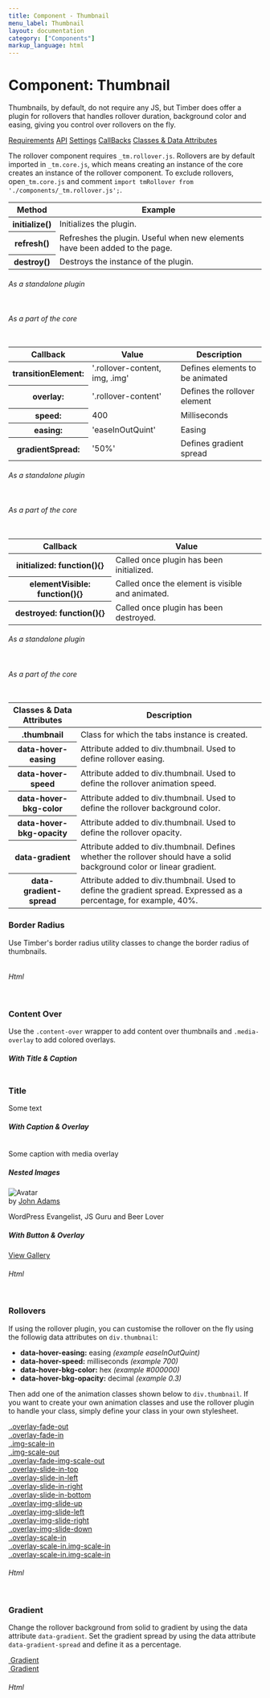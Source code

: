 ```yaml
---
title: Component - Thumbnail
menu_label: Thumbnail
layout: documentation
category: ["Components"]
markup_language: html
---
```


<div class="section-block">
  <div class="row pt-40 pt-md-40">
    <!-- Content Inner -->
    <div class="col w-9/12 w-md-full order-2 content-inner">
      <h1 class="font-light">Component: Thumbnail</h1>
      <p>Thumbnails, by default, do not require any JS, but Timber does offer a plugin for rollovers that handles rollover duration, background color and easing, giving you control over rollovers on the fly.</p>
      <div class="tabs rounded">
        <div class="tab-nav button-nav left">
          <a href="#tabs-1-pane-1" class="button border-b border-2 active bg-transparent bg-hover-transparent border-grey-lightest border-hover-grey-lightest color-grey-dark color-hover-grey-darkest border-active-primary color-active-primary">Requirements</a>
          <a href="#tabs-1-pane-2" class="button border-b border-2 bg-transparent bg-hover-transparent border-grey-lightest border-hover-grey-lightest color-grey-dark color-hover-grey-darkest border-active-primary color-active-primary">API</a>
          <a href="#tabs-1-pane-3" class="button border-b border-2 bg-transparent bg-hover-transparent border-grey-lightest border-hover-grey-lightest color-grey-dark color-hover-grey-darkest border-active-primary color-active-primary">Settings</a>
          <a href="#tabs-1-pane-4" class="button border-b border-2 bg-transparent bg-hover-transparent border-grey-lightest border-hover-grey-lightest color-grey-dark color-hover-grey-darkest border-active-primary color-active-primary">CallBacks</a>
          <a href="#tabs-1-pane-5" class="button border-b border-2 bg-transparent bg-hover-transparent border-grey-lightest border-hover-grey-lightest color-grey-dark color-hover-grey-darkest border-active-primary color-active-primary">Classes &amp; Data Attributes</a>
        </div>
        <div class="tab-panes px-0 rounded rounded-sm-b border-transparent">
          <div id="tabs-1-pane-1" class="active animate-in">
            <div class="tab-content">
              <p class="mb-0">The rollover component requires <code class="color-indigo font-bold">_tm.rollover.js</code>. Rollovers are by default imported in <code class="color-indigo font-bold">_tm.core.js</code>, which means creating an instance of the core creates an instance of the rollover component. To exclude rollovers, open<code class="color-indigo font-bold">_tm.core.js</code> and comment <code class="color-indigo font-bold">import tmRollover from './components/_tm.rollover.js';</code>.</p>
            </div>
          </div>
          <div id="tabs-1-pane-2">
            <div class="tab-content">
              <!-- Classes -->
              <div class="table-scrollable">
                <table class="table size-md mb-0 rounded bg-white">
                  <thead>
                    <tr>
                      <th> Method </th>
                      <th> Example </th>
                    </tr>
                  </thead>
                  <tbody class="font-mono">
                    <tr>
                      <th class="color-indigo">initialize()</th>
                      <td> Initializes the plugin. </td>
                    </tr>
                    <tr>
                      <th class="color-indigo">refresh()</th>
                      <td> Refreshes the plugin. Useful when new elements have been added to the page. </td>
                    </tr>
                    <tr>
                      <th class="color-indigo">destroy()</th>
                      <td> Destroys the instance of the plugin. </td>
                    </tr>
                  </tbody>
                </table>
              </div>
              <!-- Classes End -->
              <!-- code -->
              <h6 class="uppercase">As a standalone plugin</h6>
              <div class="rounded p-20 overflow-y-scroll mb-0 bg-gradient-grey-ultralight border-l border-4 border-solid border-indigo">
                <pre class="m-0 language-js"><code class="inline-block scrolling-touch"><!--let rollover = new tmRollover('.thumbnail');
rollover.method();
--></code></pre>
              </div>
              <!-- code -->
              <!-- code -->
              <h6 class="uppercase">As a part of the core</h6>
              <div class="rounded p-20 overflow-y-scroll mb-0 bg-gradient-grey-ultralight border-l border-4 border-solid border-indigo">
                <pre class="m-0 language-js"><code class="inline-block scrolling-touch"><!--timber.rollover.method();
--></code></pre>
              </div>
              <!-- code -->
            </div>
          </div>
          <div id="tabs-1-pane-3">
            <div class="tab-content">
              <!-- Classes -->
              <div class="table-scrollable">
                <table class="table size-md mb-0 rounded bg-white">
                  <thead>
                    <tr>
                      <th> Callback </th>
                      <th> Value </th>
                      <th> Description </th>
                    </tr>
                  </thead>
                  <tbody class="font-mono">
                    <tr>
                      <th class="color-indigo">transitionElement:</th>
                      <td> '.rollover-content, img, .img' </td>
                      <td> Defines elements to be animated </td>
                    </tr>
                    <tr>
                      <th class="color-indigo">overlay:</th>
                      <td> '.rollover-content' </td>
                      <td> Defines the rollover element </td>
                    </tr>
                    <tr>
                      <th class="color-indigo">speed:</th>
                      <td> 400 </td>
                      <td> Milliseconds </td>
                    </tr>
                    <tr>
                      <th class="color-indigo">easing:</th>
                      <td> 'easeInOutQuint' </td>
                      <td> Easing </td>
                    </tr>
                    <tr>
                      <th class="color-indigo">gradientSpread:</th>
                      <td> '50%' </td>
                      <td> Defines gradient spread </td>
                    </tr>
                  </tbody>
                </table>
              </div>
              <!-- Classes End -->
              <!-- code -->
              <h6 class="uppercase">As a standalone plugin</h6>
              <div class="rounded p-20 overflow-y-scroll mb-0 bg-gradient-grey-ultralight border-l border-4 border-solid border-indigo">
                <pre class="m-0 language-js"><code class="inline-block scrolling-touch"><!--let lightbox = new tmLightbox('.lightbox',{
    speed: 400,
    easing: 'easeInOutQuint'
});
--></code></pre>
              </div>
              <!-- code -->
              <!-- code -->
              <h6 class="uppercase">As a part of the core</h6>
              <div class="rounded p-20 overflow-y-scroll mb-0 bg-gradient-grey-ultralight border-l border-4 border-solid border-indigo">
                <pre class="m-0 language-js"><code class="inline-block scrolling-touch"><!--timber.module.lightbox.settings.contentAnimation = 'slide';
timber.module.lightbox.settings.navThumbnails = false;
--></code></pre>
              </div>
              <!-- code -->
            </div>
          </div>
          <div id="tabs-1-pane-4">
            <div class="tab-content">
              <!-- Classes -->
              <div class="table-scrollable">
                <table class="table size-md mb-0 rounded bg-white">
                  <thead>
                    <tr>
                      <th> Callback </th>
                      <th> Value </th>
                    </tr>
                  </thead>
                  <tbody class="font-mono">
                    <tr>
                      <th class="color-indigo">initialized: function(){}</th>
                      <td> Called once plugin has been initialized. </td>
                    </tr>
                    <tr>
                      <th class="color-indigo">elementVisible: function(){}</th>
                      <td> Called once the element is visible and animated. </td>
                    </tr>
                    <tr>
                      <th class="color-indigo">destroyed: function(){}</th>
                      <td> Called once plugin has been destroyed. </td>
                    </tr>
                  </tbody>
                </table>
              </div>
              <!-- Classes End -->
              <!-- code -->
              <h6 class="uppercase">As a standalone plugin</h6>
              <div class="rounded p-20 overflow-y-scroll mb-0 bg-gradient-grey-ultralight border-l border-4 border-solid border-indigo">
                <pre class="m-0 language-js"><code class="inline-block scrolling-touch"><!--let rollover = new tmRollover('.thumbnail',{
    callback:function(){}
});
--></code></pre>
              </div>
              <!-- code -->
              <!-- code -->
              <h6 class="uppercase">As a part of the core</h6>
              <div class="rounded p-20 overflow-y-scroll mb-0 bg-gradient-grey-ultralight border-l border-4 border-solid border-indigo">
                <pre class="m-0 language-js"><code class="inline-block scrolling-touch"><!--timber.module.rollover.settings.callback = function(){};
--></code></pre>
              </div>
              <!-- code -->
            </div>
          </div>
          <div id="tabs-1-pane-5">
            <div class="tab-content">
              <!-- Classes -->
              <div class="table-scrollable">
                <table class="table size-md mb-0 rounded bg-white">
                  <thead>
                    <tr>
                      <th> Classes &amp; Data Attributes </th>
                      <th> Description </th>
                    </tr>
                  </thead>
                  <tbody class="font-mono">
                    <tr>
                      <th class="color-indigo">.thumbnail</th>
                      <td> Class for which the tabs instance is created. </td>
                    </tr>
                    <tr>
                      <th class="color-indigo">data-hover-easing</th>
                      <td> Attribute added to div.thumbnail. Used to define rollover easing. </td>
                    </tr>
                    <tr>
                      <th class="color-indigo">data-hover-speed</th>
                      <td> Attribute added to div.thumbnail. Used to define the rollover animation speed. </td>
                    </tr>
                    <tr>
                      <th class="color-indigo">data-hover-bkg-color</th>
                      <td> Attribute added to div.thumbnail. Used to define the rollover background color. </td>
                    </tr>
                    <tr>
                      <th class="color-indigo">data-hover-bkg-opacity</th>
                      <td> Attribute added to div.thumbnail. Used to define the rollover opacity. </td>
                    </tr>
                    <tr>
                      <th class="color-indigo">data-gradient</th>
                      <td> Attribute added to div.thumbnail. Defines whether the rollover should have a solid background color or linear gradient. </td>
                    </tr>
                    <tr>
                      <th class="color-indigo">data-gradient-spread</th>
                      <td> Attribute added to div.thumbnail. Used to define the gradient spread. Expressed as a percentage, for example, 40%. </td>
                    </tr>
                  </tbody>
                </table>
              </div>
              <!-- Classes End -->
            </div>
          </div>
        </div>
      </div>
      <!-- Demo Block -->
      <div class="demo-block mt-80">
        <h3 class="font-light">Border Radius</h3>
        <p>Use Timber's border radius utility classes to change the border radius of thumbnails.</p>
        <div class="p-30 rounded bg-grey-ultralight">
          <div class="row items-center">
            <div class="col w-6/12">
              <div class="thumbnail rounded w-300 h-min-300 ml-auto mr-auto">
                <img src="https://images.unsplash.com/photo-1564419429381-98dbcf916478?ixlib=rb-1.2.1&amp;auto=format&amp;fit=crop&amp;w=944&amp;q=80" alt="">
              </div>
            </div>
            <div class="col w-6/12">
              <div class="thumbnail rounded-full w-300 h-min-300 ml-auto mr-auto">
                <img src="https://images.unsplash.com/photo-1453536693126-048a470d9b07?ixlib=rb-1.2.1&amp;ixid=eyJhcHBfaWQiOjEyMDd9&amp;auto=format&amp;fit=crop&amp;w=1400&amp;q=80" alt="">
              </div>
            </div>
          </div>
        </div>
      </div>
      <!-- Demo Block End -->
      <!-- code -->
      <h6 class="uppercase">Html</h6>
      <div class="rounded p-20 overflow-y-scroll mb-0 bg-gradient-grey-ultralight border-l border-4 border-solid border-indigo">
        <pre class="m-0 language-html"><code class="inline-block scrolling-touch"><!--<div class="thumbnail rounded w-300 h-min-300 ml-auto mr-auto">
	<img src="https://images.unsplash.com/photo-1564419429381-98dbcf916478?ixlib=rb-1.2.1&auto=format&fit=crop&w=944&q=80" alt=""/>
</div>
<div class="thumbnail rounded-full w-300 h-min-300 ml-auto mr-auto">
	<img src="https://images.unsplash.com/photo-1453536693126-048a470d9b07?ixlib=rb-1.2.1&ixid=eyJhcHBfaWQiOjEyMDd9&auto=format&fit=crop&w=1400&q=80" alt=""/>
</div>
--></code></pre>
      </div>
      <!-- code -->
      <!-- Demo Block -->
      <div class="demo-block mt-80">
        <h3 class="font-light">Content Over</h3>
        <p>Use the <code class="color-indigo font-bold">.content-over</code> wrapper to add content over thumbnails and <code class="color-indigo font-bold">.media-overlay</code> to add colored overlays.</p>
        <div class="p-30 rounded bg-grey-ultralight">
          <div class="row pt-0">
            <div class="col grid grid-cols-2 grid-sm-cols-1">
              <div class="grid-item">
                <h5>With Title &amp; Caption</h5>
                <div class="thumbnail">
                  <img src="https://images.unsplash.com/photo-1496449903678-68ddcb189a24?ixlib=rb-1.2.1&amp;auto=format&amp;fit=crop&amp;w=2100&amp;q=80" alt="">
                  <div class="content-over items-end color-white">
                    <div>
                      <h3 class="mb-0 font-light">Title</h3>
                      <p class="mb-0">Some text</p>
                    </div>
                  </div>
                </div>
              </div>
              <div class="grid-item">
                <h5>With Caption &amp; Overlay</h5>
                <div class="thumbnail">
                  <img src="https://images.unsplash.com/photo-1551841656-f4b93a0329e9?ixlib=rb-1.2.1&amp;ixid=eyJhcHBfaWQiOjEyMDd9&amp;auto=format&amp;fit=crop&amp;w=2102&amp;q=80" alt="">
                  <div class="content-over items-end color-white">
                    <div class="media-overlay bg-red opacity-30"></div>
                    <p class="mb-0">Some caption with media overlay</p>
                  </div>
                </div>
              </div>
              <div class="grid-item">
                <h5>Nested Images</h5>
                <div class="thumbnail">
                  <img src="https://images.unsplash.com/photo-1551970634-086c4065fa85?ixlib=rb-1.2.1&amp;ixid=eyJhcHBfaWQiOjEyMDd9&amp;auto=format&amp;fit=crop&amp;w=2100&amp;q=80" alt="">
                  <div class="media-overlay bg-gradient-purple-haze opacity-70"></div>
                  <div class="content-over items-end color-white">
                    <div>
                      <div class="flex items-center">
                        <div class="thumbnail w-80 rounded-full mr-10 mb-0">
                          <img src="https://images.unsplash.com/photo-1535713875002-d1d0cf377fde?ixlib=rb-1.2.1&amp;ixid=eyJhcHBfaWQiOjEyMDd9&amp;auto=format&amp;fit=crop&amp;w=1400&amp;q=80" alt="Avatar">
                        </div>
                        <div>
                          <div class="name text-large">by <a href="#">John Adams</a></div>
                          <p class="author-title mb-0">WordPress Evangelist, JS Guru and Beer Lover</p>
                        </div>
                      </div>
                    </div>
                  </div>
                </div>
              </div>
              <div class="grid-item">
                <h5>With Button &amp; Overlay</h5>
                <div class="thumbnail">
                  <img src="https://images.unsplash.com/photo-1555481815-7ddb523c7c55?ixlib=rb-1.2.1&amp;ixid=eyJhcHBfaWQiOjEyMDd9&amp;auto=format&amp;fit=crop&amp;w=2100&amp;q=80" alt="">
                  <div class="content-over items-end center">
                    <div class="media-overlay bg-black opacity-40"></div>
                    <div>
                      <a href="#" class="button size-md w-full rounded bg-teal bg-hover-teal color-white color-white">View Gallery</a>
                    </div>
                  </div>
                </div>
              </div>
            </div>
          </div>
        </div>
      </div>
      <!-- Demo Block End -->
      <!-- code -->
      <h6 class="uppercase">Html</h6>
      <div class="rounded p-20 overflow-y-scroll mb-0 bg-gradient-grey-ultralight border-l border-4 border-solid border-indigo">
        <pre class="m-0 language-html"><code class="inline-block scrolling-touch"><!--<div class="thumbnail">
	<img src="https://images.unsplash.com/photo-1551970634-086c4065fa85?ixlib=rb-1.2.1&ixid=eyJhcHBfaWQiOjEyMDd9&auto=format&fit=crop&w=2100&q=80" alt=""/>
	<div class="content-over items-end color-white">
		<div>
			<div class="flex items-center">
				<div class="thumbnail w-80 rounded-full mr-10 mb-0">
					<img src="../images/blog/bio-avatar.jpg" alt="Avatar">
				</div>
				<div>
					<div class="name text-large">by <a href="#">John Adams</a></div>
					<p class="author-title mb-0">WordPress Evangelist, JS Guru and Beer Lover</p>
				</div>
			</div>
		</div>
	</div>
</div>
--></code></pre>
      </div>
      <!-- code -->
      <!-- Demo Block -->
      <div class="demo-block mt-80">
        <h3 class="font-light">Rollovers</h3>
        <p>If using the rollover plugin, you can customise the rollover on the fly using the followig data attributes on <code class="color-indigo font-bold">div.thumbnail</code>:</p>
        <ul>
          <li><strong>data-hover-easing:</strong> easing <em>(example easeInOutQuint)</em></li>
          <li><strong>data-hover-speed:</strong> milliseconds <em>(example 700)</em></li>
          <li><strong>data-hover-bkg-color:</strong> hex <em>(example #000000)</em></li>
          <li><strong>data-hover-bkg-opacity:</strong> decimal <em>(example 0.3)</em></li>
        </ul>
        <p>Then add one of the animation classes shown below to <code class="color-indigo font-bold">div.thumbnail</code>. If you want to create your own animation classes and use the rollover plugin to handle your class, simply define your class in your own stylesheet.</p>
        <div class="p-30 rounded bg-grey-ultralight">
          <div class="row pt-0">
            <div class="col w-full grid grid-cols-2 grid-md-cols-2 grid-xs-cols-1">
              <div class="grid-item grid-sizer">
                <div class="thumbnail thumbnail-1 rounded overlay-fade-out" data-hover-easing="easeInOut" data-hover-speed="700" data-hover-bkg-color="#000000" data-hover-bkg-opacity="0.9">
                  <a class="overlay-link" href="#">
                    <img src="https://images.unsplash.com/photo-1515020395716-70a1b16212c3?ixlib=rb-1.2.1&amp;ixid=eyJhcHBfaWQiOjEyMDd9&amp;auto=format&amp;fit=crop&amp;w=2102&amp;q=80" alt="">
                    <span class="rollover-content items-center center">
                      <span> .overlay-fade-out </span>
                    </span>
                  </a>
                </div>
              </div>
              <div class="grid-item">
                <div class="thumbnail rounded overlay-fade-in" data-hover-easing="easeInOut" data-hover-speed="700" data-hover-bkg-color="#000000" data-hover-bkg-opacity="0.9">
                  <a class="overlay-link" href="#">
                    <img src="https://images.unsplash.com/photo-1496449903678-68ddcb189a24?ixlib=rb-1.2.1&amp;auto=format&amp;fit=crop&amp;w=2100&amp;q=80" alt="">
                    <span class="rollover-content items-center center">
                      <span> .overlay-fade-in </span>
                    </span>
                  </a>
                </div>
              </div>
              <div class="grid-item">
                <div class="thumbnail rounded img-scale-in" data-hover-easing="easeInOut" data-hover-speed="700" data-hover-bkg-color="#000000" data-hover-bkg-opacity="0.9">
                  <a class="overlay-link" href="#">
                    <img src="https://images.unsplash.com/photo-1565506602745-8b149f0be2c2?ixlib=rb-1.2.1&amp;ixid=eyJhcHBfaWQiOjEyMDd9&amp;auto=format&amp;fit=crop&amp;w=2100&amp;q=80" alt="">
                    <span class="rollover-content items-center center">
                      <span> .img-scale-in </span>
                    </span>
                  </a>
                </div>
              </div>
              <div class="grid-item">
                <div class="thumbnail rounded img-scale-in" data-hover-easing="easeInOut" data-hover-speed="700" data-hover-bkg-color="#000000" data-hover-bkg-opacity="0.9">
                  <a class="overlay-link" href="#">
                    <img src="https://images.unsplash.com/photo-1552131990-74b9977ee9c3?ixlib=rb-1.2.1&amp;ixid=eyJhcHBfaWQiOjEyMDd9&amp;auto=format&amp;fit=crop&amp;w=2100&amp;q=80" alt="">
                    <span class="rollover-content items-center center">
                      <span> .img-scale-out </span>
                    </span>
                  </a>
                </div>
              </div>
              <div class="grid-item">
                <div class="thumbnail rounded overlay-fade-img-scale-out" data-hover-easing="easeInOut" data-hover-speed="700" data-hover-bkg-color="#000000" data-hover-bkg-opacity="0.9">
                  <a class="overlay-link" href="#">
                    <img src="https://images.unsplash.com/photo-1556742111-a301076d9d18?ixlib=rb-1.2.1&amp;ixid=eyJhcHBfaWQiOjEyMDd9&amp;auto=format&amp;fit=crop&amp;w=2100&amp;q=80" alt="">
                    <span class="rollover-content items-center center">
                      <span> .overlay-fade-img-scale-out </span>
                    </span>
                  </a>
                </div>
              </div>
              <div class="grid-item">
                <div class="thumbnail rounded overlay-slide-in-top" data-hover-easing="easeInOut" data-hover-speed="700" data-hover-bkg-color="#000000" data-hover-bkg-opacity="0.9">
                  <a class="overlay-link" href="#">
                    <img src="https://images.unsplash.com/photo-1556741533-f9cffe3ba641?ixlib=rb-1.2.1&amp;ixid=eyJhcHBfaWQiOjEyMDd9&amp;auto=format&amp;fit=crop&amp;w=2100&amp;q=80" alt="">
                    <span class="rollover-content items-center center">
                      <span> .overlay-slide-in-top </span>
                    </span>
                  </a>
                </div>
              </div>
              <div class="grid-item">
                <div class="thumbnail rounded overlay-slide-in-left" data-hover-easing="easeInOut" data-hover-speed="700" data-hover-bkg-color="#000000" data-hover-bkg-opacity="0.9">
                  <a class="overlay-link" href="#">
                    <img src="https://images.unsplash.com/photo-1562101806-f2effc30ed54?ixlib=rb-1.2.1&amp;auto=format&amp;fit=crop&amp;w=2100&amp;q=80" alt="">
                    <span class="rollover-content items-center center">
                      <span> .overlay-slide-in-left </span>
                    </span>
                  </a>
                </div>
              </div>
              <div class="grid-item">
                <div class="thumbnail rounded overlay-slide-in-right" data-hover-easing="easeInOut" data-hover-speed="700" data-hover-bkg-color="#000000" data-hover-bkg-opacity="0.9">
                  <a class="overlay-link" href="#">
                    <img src="https://images.unsplash.com/photo-1551970634-086c4065fa85?ixlib=rb-1.2.1&amp;ixid=eyJhcHBfaWQiOjEyMDd9&amp;auto=format&amp;fit=crop&amp;w=2100&amp;q=80" alt="">
                    <span class="rollover-content items-center center">
                      <span> .overlay-slide-in-right </span>
                    </span>
                  </a>
                </div>
              </div>
              <div class="grid-item">
                <div class="thumbnail rounded overlay-slide-in-bottom" data-hover-easing="easeInOut" data-hover-speed="700" data-hover-bkg-color="#000000" data-hover-bkg-opacity="0.9">
                  <a class="overlay-link" href="#">
                    <img src="https://images.unsplash.com/photo-1531694289743-6ce6b21921b0?ixlib=rb-1.2.1&amp;ixid=eyJhcHBfaWQiOjEyMDd9&amp;auto=format&amp;fit=crop&amp;w=2100&amp;q=80" alt="">
                    <span class="rollover-content items-center center">
                      <span> .overlay-slide-in-bottom </span>
                    </span>
                  </a>
                </div>
              </div>
              <div class="grid-item">
                <div class="thumbnail rounded overlay-img-slide-up color-white" data-hover-easing="easeInOut" data-hover-speed="700" data-hover-bkg-color="#000000" data-hover-bkg-opacity="1">
                  <a class="overlay-link" href="#">
                    <img src="https://images.unsplash.com/photo-1556742212-5b321f3c261b?ixlib=rb-1.2.1&amp;auto=format&amp;fit=crop&amp;w=2100&amp;q=80" alt="">
                    <span class="rollover-content items-center center">
                      <span> .overlay-img-slide-up </span>
                    </span>
                  </a>
                </div>
              </div>
              <div class="grid-item">
                <div class="thumbnail rounded overlay-img-slide-left color-white" data-hover-easing="easeInOut" data-hover-speed="700" data-hover-bkg-color="#000000" data-hover-bkg-opacity="1">
                  <a class="overlay-link" href="#">
                    <img src="https://images.unsplash.com/photo-1551903700-d010a6b9f8e4?ixlib=rb-1.2.1&amp;ixid=eyJhcHBfaWQiOjEyMDd9&amp;auto=format&amp;fit=crop&amp;w=2100&amp;q=80" alt="">
                    <span class="rollover-content items-center center">
                      <span> .overlay-img-slide-left </span>
                    </span>
                  </a>
                </div>
              </div>
              <div class="grid-item">
                <div class="thumbnail rounded overlay-img-slide-right color-white" data-hover-easing="easeInOut" data-hover-speed="700" data-hover-bkg-color="#000000" data-hover-bkg-opacity="1">
                  <a class="overlay-link" href="#">
                    <img src="https://images.unsplash.com/photo-1562184167-b3c8a9d019dd?ixlib=rb-1.2.1&amp;ixid=eyJhcHBfaWQiOjEyMDd9&amp;auto=format&amp;fit=crop&amp;w=2100&amp;q=80" alt="">
                    <span class="rollover-content items-center center">
                      <span> .overlay-img-slide-right </span>
                    </span>
                  </a>
                </div>
              </div>
              <div class="grid-item">
                <div class="thumbnail rounded overlay-img-slide-down color-white" data-hover-easing="easeInOut" data-hover-speed="700" data-hover-bkg-color="#000000" data-hover-bkg-opacity="1">
                  <a class="overlay-link" href="#">
                    <img src="https://images.unsplash.com/photo-1551841416-2715356ac234?ixlib=rb-1.2.1&amp;ixid=eyJhcHBfaWQiOjEyMDd9&amp;auto=format&amp;fit=crop&amp;w=2102&amp;q=80" alt="">
                    <span class="rollover-content items-center center">
                      <span> .overlay-img-slide-down </span>
                    </span>
                  </a>
                </div>
              </div>
              <div class="grid-item">
                <div class="thumbnail rounded overlay-scale-in" data-hover-easing="easeInOut" data-hover-speed="700" data-hover-bkg-color="#000000" data-hover-bkg-opacity="0.9">
                  <a class="overlay-link" href="#">
                    <img src="https://images.unsplash.com/photo-1551841656-f4b93a0329e9?ixlib=rb-1.2.1&amp;ixid=eyJhcHBfaWQiOjEyMDd9&amp;auto=format&amp;fit=crop&amp;w=2102&amp;q=80" alt="">
                    <span class="rollover-content items-center center">
                      <span> .overlay-scale-in </span>
                    </span>
                  </a>
                </div>
              </div>
              <div class="grid-item">
                <div class="thumbnail rounded overlay-scale-in img-scale-in" data-hover-easing="easeInOut" data-hover-speed="700" data-hover-bkg-color="#000000" data-hover-bkg-opacity="0.9">
                  <a class="overlay-link" href="#">
                    <img src="https://images.unsplash.com/photo-1565080106373-e914c06287a8?ixlib=rb-1.2.1&amp;ixid=eyJhcHBfaWQiOjEyMDd9&amp;auto=format&amp;fit=crop&amp;w=2102&amp;q=80" alt="">
                    <span class="rollover-content items-center center">
                      <span> .overlay-scale-in.img-scale-in </span>
                    </span>
                  </a>
                </div>
              </div>
              <div class="grid-item">
                <div class="thumbnail rounded overlay-img-passpartout overlay-fade-in" data-hover-easing="easeInOut" data-hover-speed="700" data-hover-bkg-color="#000000" data-hover-bkg-opacity="0.1">
                  <a class="overlay-link" href="#">
                    <span class="image-mask">
                      <img src="https://images.unsplash.com/photo-1573509092053-df66da7e8573?ixlib=rb-1.2.1&amp;ixid=eyJhcHBfaWQiOjEyMDd9&amp;auto=format&amp;fit=crop&amp;w=2250&amp;q=80" alt="">
                    </span>
                    <span class="rollover-content items-center center">
                      <span> .overlay-scale-in.img-scale-in </span>
                    </span>
                  </a>
                </div>
              </div>
            </div>
          </div>
        </div>
      </div>
      <!-- Demo Block End -->
      <!-- code -->
      <h6 class="uppercase">Html</h6>
      <div class="rounded p-20 overflow-y-scroll mb-0 bg-gradient-grey-ultralight border-l border-4 border-solid border-indigo">
        <pre class="m-0 language-html"><code class="inline-block scrolling-touch"><!--<div class="thumbnail thumbnail-1 rounded overlay-fade-out" data-hover-easing="easeInOut" data-hover-speed="700" data-hover-bkg-color="#000000" data-hover-bkg-opacity="0.9">
	<a class="overlay-link" href="#">
		<img src="https://images.unsplash.com/photo-1515020395716-70a1b16212c3?ixlib=rb-1.2.1&ixid=eyJhcHBfaWQiOjEyMDd9&auto=format&fit=crop&w=2102&q=80" alt=""/>
		<span class="rollover-content items-center center">
			<span>
				.overlay-fade-out
			</span>
		</span>
	</a>
</div>
--></code></pre>
      </div>
      <!-- code -->
      <!-- Demo Block -->
      <div class="demo-block mt-80">
        <h3 class="font-light">Gradient</h3>
        <p>Change the rollover background from solid to gradient by using the data attribute <code class="color-indigo font-bold">data-gradient</code>. Set the gradient spread by using the data attribute <code class="color-indigo font-bold">data-gradient-spread</code> and define it as a percentage. </p>
        <div class="p-30 rounded bg-grey-ultralight">
          <div class="row pt-0">
            <div class="col w-full grid grid-cols-2 grid-md-cols-2 grid-xs-cols-1">
              <div class="grid-item grid-sizer">
                <div class="thumbnail thumbnail-1 rounded overlay-fade-out" data-hover-easing="easeInOut" data-hover-speed="700" data-hover-bkg-color="#000000" data-hover-bkg-opacity="0.95" data-gradient="" data-gradient-spread="70%">
                  <a class="overlay-link" href="#">
                    <img src="https://images.unsplash.com/photo-1515020395716-70a1b16212c3?ixlib=rb-1.2.1&amp;ixid=eyJhcHBfaWQiOjEyMDd9&amp;auto=format&amp;fit=crop&amp;w=2102&amp;q=80" alt="">
                    <span class="rollover-content items-center center text-normal font-bold">
                      <span> Gradient </span>
                    </span>
                  </a>
                </div>
              </div>
              <div class="grid-item">
                <div class="thumbnail thumbnail-1 rounded overlay-fade-out" data-hover-easing="easeInOut" data-hover-speed="700" data-hover-bkg-color="#f44f7f" data-hover-bkg-opacity="0.95" data-gradient="" data-gradient-spread="80%">
                  <a class="overlay-link" href="#">
                    <img src="https://images.unsplash.com/photo-1569785702022-ac5c2d5bdab2?ixlib=rb-1.2.1&amp;ixid=eyJhcHBfaWQiOjEyMDd9&amp;auto=format&amp;fit=crop&amp;w=2251&amp;q=80" alt="">
                    <span class="rollover-content items-center center text-normal font-bold">
                      <span> Gradient </span>
                    </span>
                  </a>
                </div>
              </div>
            </div>
          </div>
        </div>
      </div>
      <!-- Demo Block End -->
      <!-- code -->
      <h6 class="uppercase">Html</h6>
      <div class="rounded p-20 overflow-y-scroll mb-0 bg-gradient-grey-ultralight border-l border-4 border-solid border-indigo">
        <pre class="m-0 language-html"><code class="inline-block scrolling-touch"><!--<div class="thumbnail thumbnail-1 rounded overlay-fade-out" data-hover-easing="easeInOut" data-hover-speed="700" data-hover-bkg-color="#f44f7f" data-hover-bkg-opacity="0.95" data-gradient data-gradient-spread="80%">
	<a class="overlay-link" href="#">
		<img src="https://images.unsplash.com/photo-1569785702022-ac5c2d5bdab2?ixlib=rb-1.2.1&ixid=eyJhcHBfaWQiOjEyMDd9&auto=format&fit=crop&w=2251&q=80" alt=""/>
		<span class="rollover-content items-center center">
			<span>
				Gradient
			</span>
		</span>
	</a>
</div>
--></code></pre>
      </div>
      <!-- code -->
    </div>
    <!-- Content Inner End -->
		<!-- {{ sidebar }} -->
  </div>
</div>
